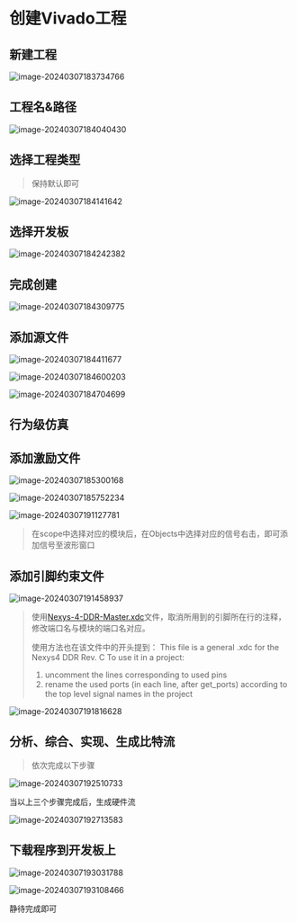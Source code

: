 # 创建Vivado工程

## 新建工程

![image-20240307183734766](attachments/image-20240307183734766.png)

## 工程名&路径

![image-20240307184040430](attachments/image-20240307184040430.png)

## 选择工程类型

> 保持默认即可

![image-20240307184141642](attachments/image-20240307184141642.png)

## 选择开发板

![image-20240307184242382](attachments/image-20240307184242382.png)

## 完成创建

![image-20240307184309775](attachments/image-20240307184309775.png)

## 添加源文件

![image-20240307184411677](attachments/image-20240307184411677.png)

![image-20240307184600203](attachments/image-20240307184600203.png)

![image-20240307184704699](attachments/image-20240307184704699.png)

## 行为级仿真

## 添加激励文件

![image-20240307185300168](attachments/image-20240307185300168.png)

![image-20240307185752234](attachments/image-20240307185752234.png)

![image-20240307191127781](attachments/image-20240307191127781.png)

> 在scope中选择对应的模块后，在Objects中选择对应的信号右击，即可添加信号至波形窗口

## 添加引脚约束文件

![image-20240307191458937](attachments/image-20240307191458937.png)

> 使用[Nexys-4-DDR-Master.xdc](constraints\Nexys-4-DDR-Master.xdc)文件，取消所用到的引脚所在行的注释，修改端口名与模块的端口名对应。
>
> 使用方法也在该文件中的开头提到：
> This file is a general .xdc for the Nexys4 DDR Rev. C
> To use it in a project:
>
> 1. uncomment the lines corresponding to used pins
> 2. rename the used ports (in each line, after get_ports) according to the top level signal names in the project

![image-20240307191816628](attachments/image-20240307191816628.png)

## 分析、综合、实现、生成比特流

> 依次完成以下步骤

![image-20240307192510733](attachments/image-20240307192510733.png)

当以上三个步骤完成后，生成硬件流

![image-20240307192713583](attachments/image-20240307192713583.png)

## 下载程序到开发板上

![image-20240307193031788](attachments/image-20240307193031788.png)

![image-20240307193108466](attachments/image-20240307193108466.png)

静待完成即可
